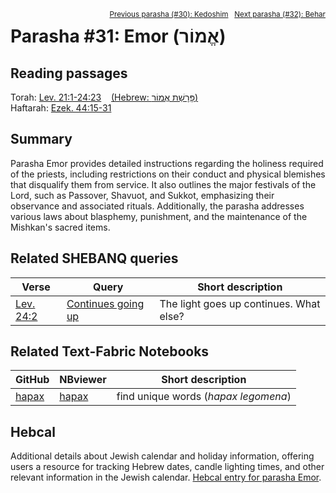 <span style="float: right;"><sup><a href="../30%20-%20Kedoshim">Previous parasha (#30): Kedoshim</a> &nbsp;&nbsp;<a href="../32%20-%20BeHar">Next parasha (#32): Behar</a></sup></span>

# Parasha #31: Emor (אֱמוֹר)

## Reading passages

Torah: [Lev. 21:1-24:23](https://www.stepbible.org/?q=version=NASB2020|reference=Lev.21:1-24:23&options=HNVUG) &nbsp;&nbsp; [(Hebrew: פָּרָשַׁת אֱמוֹר)](https://tikkun.io/#/p/emor)<br>
Haftarah: 
[Ezek. 44:15-31 ](https://www.stepbible.org/?q=version=NASB2020|reference=Ezek.44:15-31&options=HNVUG)

## Summary

Parasha Emor provides detailed instructions regarding the holiness required of the priests, including restrictions on their conduct and physical blemishes that disqualify them from service. It also outlines the major festivals of the Lord, such as Passover, Shavuot, and Sukkot, emphasizing their observance and associated rituals. Additionally, the parasha addresses various laws about blasphemy, punishment, and the maintenance of the Mishkan's sacred items​​.

## Related SHEBANQ queries

Verse | Query | Short description
--- | --- | --- 
<a href="https://www.stepbible.org/?q=version=NASB2020\|reference=Lev.24:2&options=HNVUG" target="_blank">Lev. 24:2</a> | <a href="https://shebanq.ancient-data.org/hebrew/text?iid=7049&version=2021&page=1&mr=r&qw=q" target="_blank">Continues going up</a> | The light goes up continues. What else?


## Related Text-Fabric Notebooks

GitHub | NBviewer | Short description
---|---|---
[hapax](hapax.ipynb) | [hapax](https://nbviewer.org/github/tonyjurg/Parashot/blob/main/WeeklyParasha/31%20-%20Emor/hapax.ipynb)| find unique words (*hapax legomena*)

## Hebcal

Additional details about Jewish calendar and holiday information, offering users a resource for tracking Hebrew dates, candle lighting times, and other relevant information in the Jewish calendar. [Hebcal entry for parasha Emor](https://www.hebcal.com/sedrot/emor).

